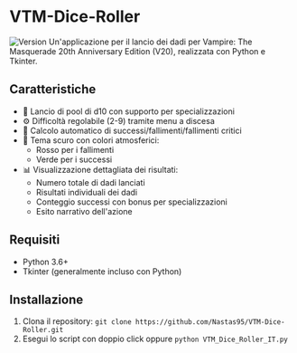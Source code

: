 # VTM-Dice-Roller
![Version](https://img.shields.io/badge/Version-1.0-green)
Un'applicazione per il lancio dei dadi per Vampire: The Masquerade 20th Anniversary Edition (V20), realizzata con Python e Tkinter.

## Caratteristiche
- 🎲 Lancio di pool di d10 con supporto per specializzazioni
- ⚙️ Difficoltà regolabile (2-9) tramite menu a discesa
- 🎯 Calcolo automatico di successi/fallimenti/fallimenti critici
- 🌙 Tema scuro con colori atmosferici:
  - Rosso per i fallimenti
  - Verde per i successi
- 📊 Visualizzazione dettagliata dei risultati:
  - Numero totale di dadi lanciati
  - Risultati individuali dei dadi
  - Conteggio successi con bonus per specializzazioni
  - Esito narrativo dell'azione

## Requisiti
- Python 3.6+
- Tkinter (generalmente incluso con Python)

## Installazione
1. Clona il repository:
`git clone https://github.com/Nastas95/VTM-Dice-Roller.git`
2. Esegui lo script con doppio click oppure
  `python VTM_Dice_Roller_IT.py`
